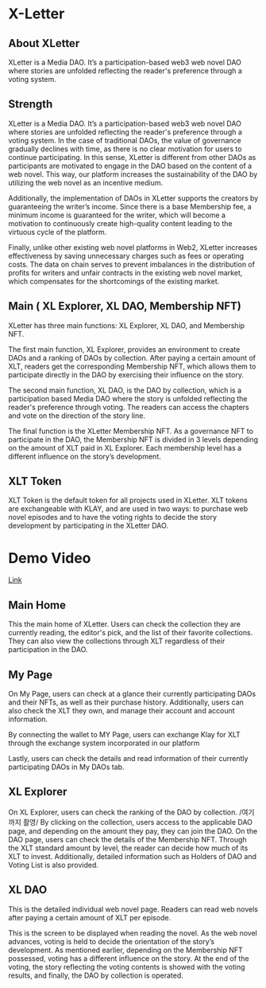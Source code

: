 # X-Letter
## About XLetter
     
XLetter is a Media DAO. It’s a participation-based web3 web novel DAO where stories are unfolded reflecting the reader's preference through a voting system.
    
## Strength
    
XLetter is a Media DAO. It’s a participation-based web3 web novel DAO where stories are unfolded reflecting the reader's preference through a voting system. In the case of traditional DAOs, the value of governance gradually declines with time, as there is no clear motivation for users to continue participating. In this sense, XLetter is different from other DAOs as participants are motivated to engage in the DAO based on the content of a web novel. This way, our platform increases the sustainability of the DAO by utilizing the web novel as an incentive medium.
    
Additionally, the implementation of DAOs in XLetter supports the creators by guaranteeing the writer’s income. Since there is a base Membership fee, a minimum income is guaranteed for the writer, which will become a motivation to continuously create high-quality content leading to the virtuous cycle of the platform.
    
Finally, unlike other existing web novel platforms in Web2, XLetter increases effectiveness by saving unnecessary charges such as fees or operating costs. The data on chain serves to prevent imbalances in the distribution of profits for writers and unfair contracts in the existing web novel market, which compensates for the shortcomings of the existing market.
    
## Main ( XL Explorer, XL DAO, Membership NFT)
  
    
XLetter has three main functions: XL Explorer, XL DAO, and Membership NFT.
   
The first main function, XL Explorer, provides an environment to create DAOs and a ranking of DAOs by collection. After paying a certain amount of XLT, readers get the corresponding Membership NFT, which allows them to participate directly in the DAO by exercising their influence on the story.
    
The second main function, XL DAO, is the DAO by collection, which is a participation based Media DAO where the story is unfolded reflecting the reader's preference through voting. The readers can access the chapters and vote on the direction of the story line.
   
The final function is the XLetter Membership NFT. As a governance NFT to participate in the DAO, the Membership NFT is divided in 3 levels depending on the amount of XLT paid in XL Explorer. Each membership level has a different influence on the story’s development.
    
## XLT Token
    
XLT Token is the default token for all projects used in XLetter. XLT tokens are exchangeable with KLAY, and are used in two ways: to purchase web novel episodes and to have the voting rights to decide the story development by participating in the XLetter DAO.
    

# Demo Video 
[Link](https://www.youtube.com/watch?v=Znw2hw_RjJA)

## Main Home

This the main home of XLetter. Users can check the collection they are currently reading, the editor's pick, and the list of their favorite collections. They can also view the collections through XLT regardless of their participation in the DAO.

## My Page
On My Page, users can check at a glance their currently participating DAOs and their NFTs, as well as their purchase history. Additionally, users can also check the XLT they own, and manage their account and account information.

By connecting the wallet to MY Page, users can exchange Klay for XLT through the exchange system incorporated in our platform

Lastly, users can check the details and read information of their currently participating DAOs in My DAOs tab.

## XL Explorer

On XL Explorer, users can check the ranking of the DAO by collection. /여기까지 촬영/  By clicking on the collection, users access to the applicable DAO page, and depending on the amount they pay, they can join the DAO. On the DAO page, users can check the details of the Membership NFT. Through the XLT standard amount by level, the reader can decide how much of its XLT to invest. Additionally, detailed information such as Holders of DAO and Voting List is also provided.

## XL DAO 

This is the detailed individual web novel page. Readers can read web novels after paying a certain amount of XLT per episode.

This is the screen to be displayed when reading the novel. As the web novel advances, voting is held to decide the orientation of the story’s development. As mentioned earlier, depending on the Membership NFT possessed, voting has a different influence on the story. At the end of the voting, the story reflecting the voting contents is showed with the voting results, and finally, the DAO by collection is operated.
